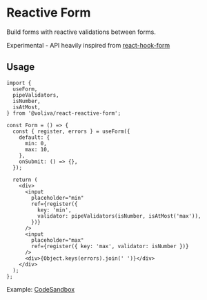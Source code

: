 # Reactive Form

Build forms with reactive validations between forms.

Experimental - API heavily inspired from [react-hook-form](https://react-hook-form.com/)

## Usage

```tsx
import {
  useForm,
  pipeValidators,
  isNumber,
  isAtMost,
} from '@voliva/react-reactive-form';

const Form = () => {
  const { register, errors } = useForm({
    default: {
      min: 0,
      max: 10,
    },
    onSubmit: () => {},
  });

  return (
    <div>
      <input
        placeholder="min"
        ref={register({
          key: 'min',
          validator: pipeValidators(isNumber, isAtMost('max')),
        })}
      />
      <input
        placeholder="max"
        ref={register({ key: 'max', validator: isNumber })}
      />
      <div>{Object.keys(errors).join(' ')}</div>
    </div>
  );
};
```

Example: [CodeSandbox](https://codesandbox.io/s/react-reactive-form-xuomt?file=/src/App.tsx)
